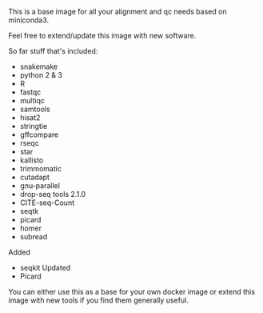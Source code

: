This is a base image for all your alignment and qc needs based on miniconda3.

Feel free to extend/update this image with new software.

So far stuff that's included:

- snakemake
- python 2 & 3
- R
- fastqc
- multiqc
- samtools
- hisat2
- stringtie
- gffcompare
- rseqc
- star
- kallisto
- trimmomatic
- cutadapt
- gnu-parallel
- drop-seq tools 2.1.0
- CITE-seq-Count
- seqtk
- picard
- homer
- subread

Added
- seqkit
Updated
- Picard


You can either use this as a base for your own docker image or
extend this image with new tools if you find them generally useful.